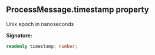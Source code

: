 
## ProcessMessage.timestamp property

Unix epoch in nanoseconds

**Signature:**

```typescript
readonly timestamp: number;
```
